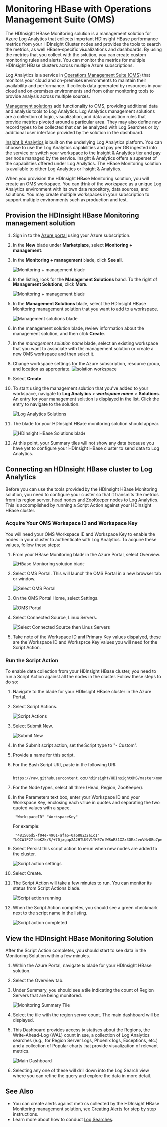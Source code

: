 # Monitoring HBase with Operations Management Suite (OMS)

The HDInsight HBase Monitoring solution is a management solution for Azure Log Analytics that collects important HDInsight HBase performance metrics from your HDInsight Cluster nodes and provides the tools to search the metrics, as well HBase-specific visualizations and dashboards. By using the metrics that you collect with the solution, you can create custom monitoring rules and alerts. You can monitor the metrics for multiple HDInsight HBase clusters across multiple Azure subscriptions. 

Log Analytics is a service in [Operations Management Suite (OMS)](https://docs.microsoft.com/azure/operations-management-suite/operations-management-suite-overview) that monitors your cloud and on-premises environments to maintain their availability and performance. It collects data generated by resources in your cloud and on-premises environments and from other monitoring tools to provide analysis across multiple sources. 

[Management solutions](https://docs.microsoft.com/azure/log-analytics/log-analytics-add-solutions) add functionality to OMS, providing additional data and analysis tools to Log Analytics. Log Analytics management solutions are a collection of logic, visualization, and data acquisition rules that provide metrics pivoted around a particular area. They may also define new record types to be collected that can be analyzed with Log Searches or by additional user interface provided by the solution in the dashboard. 

[Insight & Analytics](https://azure.microsoft.com/pricing/details/insight-analytics/) is built on the underlying Log Analytics platform. You can choose to use the Log Analytics capabilities and pay per GB ingested into the service or switch your workspace to the Insight & Analytics tier and pay per node managed by the service. Insight & Analytics offers a superset of the capabilities offered under Log Analytics. The HBase Monitoring solution is available to either Log Analytics or Insight & Analytics.

When you provision the HDInsight HBase Monitoring solution, you will create an OMS workspace. You can think of the workspace as a unique Log Analytics environment with its own data repository, data sources, and solutions. You may create multiple workspaces in your subscription to support multiple environments such as production and test.


## Provision the HDInsight HBase Monitoring management solution
1. Sign in to the [Azure portal](https://portal.azure.com) using your Azure subscription.
2. In the **New** blade under **Marketplace**, select **Monitoring + management**.
3. In the **Monitoring + management** blade, click **See all**.  

    ![Monitoring + management blade](./media/hdinsight-hbase-monitoring-with-oms/monitoring-management-blade.png)  

4. In the listing, look for the **Management Solutions** band. To the right of **Management Solutions**, click **More**.

    ![Monitoring + management blade](./media/hdinsight-hbase-monitoring-with-oms/management-solutions.png) 

5. In the **Management Solutions** blade, select the HDInsight HBase Monitoring management solution that you want to add to a workspace.  

    ![Management solutions blade](./media/hdinsight-hbase-monitoring-with-oms/hbase-solution.png)  
6. In the management solution blade, review information about the management solution, and then click **Create**. 
7. In the *management solution name* blade, select an existing workspace that you want to associate with the management solution or create a new OMS workspace and then select it.
8. Change workspace settings for the Azure subscription, resource group, and location as appropriate. 
    ![solution workspace](./media/hdinsight-hbase-monitoring-with-oms/solution-workspace.png)  
9. Select **Create**.  
10. To start using the management solution that you've added to your workspace, navigate to **Log Analytics** > ***workspace name*** > **Solutions**. An entry for your management solution is displayed in the list. Click the entry to navigate to the solution.

    ![Log Analytics Solutions](./media/hdinsight-hbase-monitoring-with-oms/log-analytics-solutions.png)  

11. The blade for your HDInsight HBase monitoring solution should appear.

    ![HDInsight HBase Solutions blade](./media/hdinsight-hbase-monitoring-with-oms/hdinsight-hbase-solution.png) 

12. At this point, your Summary tiles will not show any data because you have yet to configure your HDInsight HBase cluster to send data to Log Analytics. 

## Connecting an HDInsight HBase cluster to Log Analytics
Before you can use the tools provided by the HDInsight HBase Monitoring solution, you need to configure your cluster so that it transmits the metrics from its region server, head nodes and ZooKeeper nodes to Log Analytics. This is accomplished by running a Script Action against your HDInsight HBase cluster.

### Acquire Your OMS Workspace ID and Workspace Key
You will need your OMS Workspace ID and Workspace Key to enable the nodes in your cluster to authenticate with Log Analytics. To acquire these values, follow these steps:

1. From your HBase Monitoring blade in the Azure Portal, select Overview.

    ![HBase Monitoring solution blade](./media/hdinsight-hbase-monitoring-with-oms/hdinsight-hbase-solution.png) 

2. Select OMS Portal. This will launch the OMS Portal in a new browser tab or window.

    ![Select OMS Portal](./media/hdinsight-hbase-monitoring-with-oms/select-oms-portal.png) 

3. On the OMS Portal Home, select Settings.

    ![OMS Portal](./media/hdinsight-hbase-monitoring-with-oms/oms-portal-settings.png) 

4. Select Connected Source, Linux Servers.

    ![Select Connected Source then Linus Servers](./media/hdinsight-hbase-monitoring-with-oms/select-linux-servers.png) 

5. Take note of the Workspace ID and Primary Key values dispalyed, these are the Workspace ID and Workspace Key values you will need for the Script Action.

### Run the Script Action
To enable data collection from your HDInsight HBase cluster, you need to run a Script Action against all the nodes in the cluster. Follow these steps to do so:

1. Navigate to the blade for your HDInsight HBase cluster in the Azure Portal.
2. Select Script Actions.

    ![Script Actions](./media/hdinsight-hbase-monitoring-with-oms/script-actions.png) 

3. Select Submit New.

    ![Submit New](./media/hdinsight-hbase-monitoring-with-oms/script-actions-submit-new.png)  

4. In the Submit script action, set the Script type to "- Custom".
5. Provide a name for this script. 
6. For the Bash Script URI, paste in the following URI:

        https://raw.githubusercontent.com/hdinsight/HDInsightOMS/master/monitoring/script2.sh 

7. For the Node types, select all three (Head, Region, ZooKeeper).
8. In the Parameters text box, enter your Workspace ID and your Workspace Key, enclosing each value in quotes and separating the two quoted values with a space. 

        "WorkspaceID" "WorkspaceKey"
    For example:

        "481506d5-f04e-4901-afa6-0a688232a1c1" "bQCW1P27febK2k/S/+70jxgap2A2HTUU9V1YHE7nfW8uR31XZx3OEzJvnVNvOBo7pe+W5+ahn/my6JDtTIufcg=="
9. Select Persist this script action to rerun when new nodes are added to the cluster.

    ![Script action settings](./media/hdinsight-hbase-monitoring-with-oms/submit-script-action.png)  

10. Select Create.
11. The Script Action will take a few minutes to run. You can monitor its status from Script Actions blade.

    ![Script action running](./media/hdinsight-hbase-monitoring-with-oms/script-action-running.png)  

12. When the Script Action completes, you should see a green checkmark next to the script name in the listing. 

    ![Script action completed](./media/hdinsight-hbase-monitoring-with-oms/script-action-done.png)  

## View the HDInsight HBase Monitoring Solution
After the Script Action completes, you should start to see data in the Monitoring Solution within a few minutes. 

1. Within the Azure Portal, navigate to blade for your HDInsight HBase solution. 
2. Select the Overview tab.
3. Under Summary, you should see a tile indicating the count of Region Servers that are being monitored. 

    ![Monitoring Summary Tile](./media/hdinsight-hbase-monitoring-with-oms/monitoring-summary-tile.png)  

4. Select the tile with the region server count. The main dashboard will be displayed. 
5. This Dashboard provides access to statiscs about the Regions, the Write-Ahead-Log (WAL) count in use, a collection of Log Analytics searches (e.g., for Region Server Logs, Phoenix logs, Exceptions, etc.) and a collection of Popular charts that provide visualization of relevant metrics. 

    ![Main Dashboard](./media/hdinsight-hbase-monitoring-with-oms/main-dashboard.png)  

6. Selecting any one of these will drill down into the Log Search view where you can refine the query and explore the data in more detail.

## See Also

* You can create alerts against metrics collected by the HDInsight HBase Monitoring management solution, see [Creating Alerts](https://docs.microsoft.com/azure/log-analytics/log-analytics-alerts-creating) for step by step instructions.
* Learn more about how to conduct [Log Searches](https://docs.microsoft.com/azure/log-analytics/log-analytics-log-searches). 








